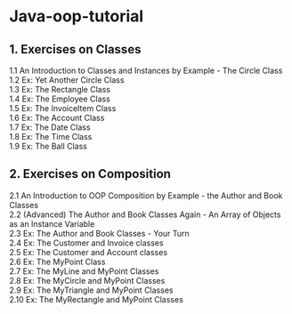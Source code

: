 # Java-oop-tutorial
## 1.  Exercises on Classes
1.1  An Introduction to Classes and Instances by Example - The Circle Class <br>
1.2  Ex: Yet Another Circle Class<br>
1.3  Ex: The Rectangle Class<br>
1.4  Ex: The Employee Class<br>
1.5  Ex: The InvoiceItem Class<br>
1.6  Ex: The Account Class<br>
1.7  Ex: The Date Class<br>
1.8  Ex: The Time Class<br>
1.9  Ex: The Ball Class<br>
## 2.  Exercises on Composition <br>
2.1  An Introduction to OOP Composition by Example - the Author and Book Classes <br>
2.2  (Advanced) The Author and Book Classes Again - An Array of Objects as an Instance Variable <br>
2.3  Ex: The Author and Book Classes - Your Turn <br>
2.4  Ex: The Customer and Invoice classes <br>
2.5  Ex: The Customer and Account classes <br>
2.6  Ex: The MyPoint Class <br>
2.7  Ex: The MyLine and MyPoint Classes <br>
2.8  Ex: The MyCircle and MyPoint Classes <br>
2.9  Ex: The MyTriangle and MyPoint Classes <br>
2.10  Ex: The MyRectangle and MyPoint Classes <br>

